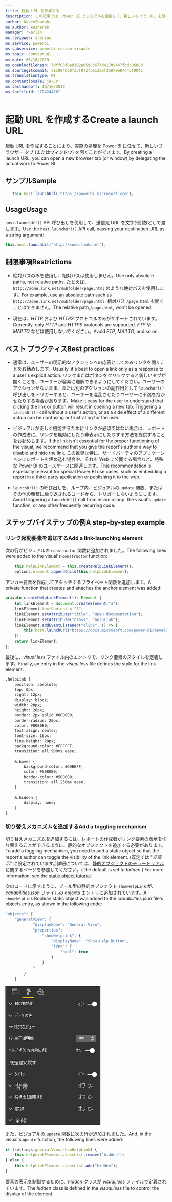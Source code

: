 ```yaml
---
title: 起動 URL を作成する
description: この記事では、Power BI ビジュアルを使用して、新しいタブで URL を開く方法について説明します。
author: KesemSharabi
ms.author: kesharab
manager: rkarlin
ms.reviewer: sranins
ms.service: powerbi
ms.subservice: powerbi-custom-visuals
ms.topic: conceptual
ms.date: 06/18/2019
ms.openlocfilehash: 7dff03f0ad192e0598c677d41709447fbdc0688d
ms.sourcegitcommit: a1c994bc8fa5f072fce13a6f35079e87d45f00f2
ms.translationtype: MT
ms.contentlocale: ja-JP
ms.lasthandoff: 10/16/2019
ms.locfileid: "72424476"
---
```

# <a name="create-a-launch-url"></a><span data-ttu-id="17060-103">起動 URL を作成する</span><span class="sxs-lookup"><span data-stu-id="17060-103">Create a launch URL</span></span>

<span data-ttu-id="17060-104">起動 URL を作成することにより、実際の処理を Power BI に任せて、新しいブラウザー タブ (またはウィンドウ) を開くことができます。</span><span class="sxs-lookup"><span data-stu-id="17060-104">By creating a launch URL, you can open a new browser tab (or window) by delegating the actual work to Power BI.</span></span>

## <a name="sample"></a><span data-ttu-id="17060-105">サンプル</span><span class="sxs-lookup"><span data-stu-id="17060-105">Sample</span></span>

```typescript
   this.host.launchUrl('https://powerbi.microsoft.com');
```

## <a name="usage"></a><span data-ttu-id="17060-106">Usage</span><span class="sxs-lookup"><span data-stu-id="17060-106">Usage</span></span>

<span data-ttu-id="17060-107">`host.launchUrl()` API 呼び出しを使用して、送信先 URL を文字列引数として渡します。</span><span class="sxs-lookup"><span data-stu-id="17060-107">Use the `host.launchUrl()` API call, passing your destination URL as a string argument:</span></span>

```typescript
this.host.launchUrl('http://some.link.net');
```

## <a name="restrictions"></a><span data-ttu-id="17060-108">制限事項</span><span class="sxs-lookup"><span data-stu-id="17060-108">Restrictions</span></span>

* <span data-ttu-id="17060-109">絶対パスのみを使用し、相対パスは使用しません。</span><span class="sxs-lookup"><span data-stu-id="17060-109">Use only absolute paths, not relative paths.</span></span> <span data-ttu-id="17060-110">たとえば、`http://some.link.net/subfolder/page.html` のような絶対パスを使用します。</span><span class="sxs-lookup"><span data-stu-id="17060-110">For example, use an absolute path such as `http://some.link.net/subfolder/page.html`.</span></span> <span data-ttu-id="17060-111">相対パス `/page.html` を開くことはできません。</span><span class="sxs-lookup"><span data-stu-id="17060-111">The relative path,`/page.html`, won't be opened.</span></span>

* <span data-ttu-id="17060-112">現在は、*HTTP* および *HTTPS* プロトコルのみがサポートされています。</span><span class="sxs-lookup"><span data-stu-id="17060-112">Currently, only *HTTP* and *HTTPS* protocols are supported.</span></span> <span data-ttu-id="17060-113">*FTP* や *MAILTO* などは使用しないでください。</span><span class="sxs-lookup"><span data-stu-id="17060-113">Avoid *FTP*, *MAILTO*, and so on.</span></span>

## <a name="best-practices"></a><span data-ttu-id="17060-114">ベスト プラクティス</span><span class="sxs-lookup"><span data-stu-id="17060-114">Best practices</span></span>

* <span data-ttu-id="17060-115">通常は、ユーザーの明示的なアクションへの応答としてのみリンクを開くことをお勧めします。</span><span class="sxs-lookup"><span data-stu-id="17060-115">Usually, it's best to open a link only as a response to a user's explicit action.</span></span> <span data-ttu-id="17060-116">リンクまたはボタンをクリックすると新しいタブが開くことを、ユーザーが容易に理解できるようにしてください。ユーザーのアクションがないまま、または別のアクションの副作用として `launchUrl()` 呼び出しをトリガーすると、ユーザーを混乱させたりユーザーに不満を抱かせたりする場合があります。</span><span class="sxs-lookup"><span data-stu-id="17060-116">Make it easy for the user to understand that clicking the link or button will result in opening a new tab. Triggering a `launchUrl()` call without a user's action, or as a side effect of a different action can be confusing or frustrating for the user.</span></span>

* <span data-ttu-id="17060-117">ビジュアルが正しく機能するためにリンクが必須ではない場合は、レポートの作成者に、リンクを無効にしたり非表示にしたりする方法を提供することをお勧めします。</span><span class="sxs-lookup"><span data-stu-id="17060-117">If the link isn't essential for the proper functioning of the visual, we recommend that you give the report's author a way to disable and hide the link.</span></span> <span data-ttu-id="17060-118">この推奨は特に、サードパーティのアプリケーションにレポートを埋め込む場合や、それを Web に公開する場合など、特殊な Power BI のユースケースに関連します。</span><span class="sxs-lookup"><span data-stu-id="17060-118">This recommendation is especially relevant for special Power BI use cases, such as embedding a report in a third-party application or publishing it to the web.</span></span>

* <span data-ttu-id="17060-119">`launchUrl()` の呼び出しを、ループ内、ビジュアルの `update` 関数、またはその他の頻繁に繰り返されるコードから、トリガーしないようにします。</span><span class="sxs-lookup"><span data-stu-id="17060-119">Avoid triggering a `launchUrl()` call from inside a loop, the visual's `update` function, or any other frequently recurring code.</span></span>

## <a name="a-step-by-step-example"></a><span data-ttu-id="17060-120">ステップバイステップの例</span><span class="sxs-lookup"><span data-stu-id="17060-120">A step-by-step example</span></span>

### <a name="add-a-link-launching-element"></a><span data-ttu-id="17060-121">リンク起動要素を追加する</span><span class="sxs-lookup"><span data-stu-id="17060-121">Add a link-launching element</span></span>

<span data-ttu-id="17060-122">次の行がビジュアルの `constructor` 関数に追加されました。</span><span class="sxs-lookup"><span data-stu-id="17060-122">The following lines were added to the visual's `constructor` function:</span></span>

```typescript
    this.helpLinkElement = this.createHelpLinkElement();
    options.element.appendChild(this.helpLinkElement);
```

<span data-ttu-id="17060-123">アンカー要素を作成してアタッチするプライベート関数を追加します。</span><span class="sxs-lookup"><span data-stu-id="17060-123">A private function that creates and attaches the anchor element was added:</span></span>

```typescript
private createHelpLinkElement(): Element {
    let linkElement = document.createElement("a");
    linkElement.textContent = "?";
    linkElement.setAttribute("title", "Open documentation");
    linkElement.setAttribute("class", "helpLink");
    linkElement.addEventListener("click", () => {
        this.host.launchUrl("https://docs.microsoft.com/power-bi/developer/visuals/custom-visual-develop-tutorial");
    });
    return linkElement;
};
```

<span data-ttu-id="17060-124">最後に、*visual.less* ファイル内のエントリで、リンク要素のスタイルを定義します。</span><span class="sxs-lookup"><span data-stu-id="17060-124">Finally, an entry in the *visual.less* file defines the style for the link element:</span></span>

```less
.helpLink {
    position: absolute;
    top: 0px;
    right: 12px;
    display: block;
    width: 20px;
    height: 20px;
    border: 2px solid #80B0E0;
    border-radius: 20px;
    color: #80B0E0;
    text-align: center;
    font-size: 16px;
    line-height: 20px;
    background-color: #FFFFFF;
    transition: all 900ms ease;

    &:hover {
        background-color: #DDEEFF;
        color: #5080B0;
        border-color: #5080B0;
        transition: all 250ms ease;
    }

    &.hidden {
        display: none;
    }
}
```

### <a name="add-a-toggling-mechanism"></a><span data-ttu-id="17060-125">切り替えメカニズムを追加する</span><span class="sxs-lookup"><span data-stu-id="17060-125">Add a toggling mechanism</span></span>

<span data-ttu-id="17060-126">切り替えメカニズムを追加するには、レポートの作成者がリンク要素の表示を切り替えることができるように、静的なオブジェクトを追加する必要があります。</span><span class="sxs-lookup"><span data-stu-id="17060-126">To add a toggling mechanism, you need to add a static object so that the report's author can toggle the visibility of the link element.</span></span> <span data-ttu-id="17060-127">(既定では "*非表示*" に設定されています。)詳細については、[静的オブジェクトのチュートリアル](https://microsoft.github.io/PowerBI-visuals/docs/concepts/objects-and-properties)に関するページを参照してください。</span><span class="sxs-lookup"><span data-stu-id="17060-127">(The default is set to *hidden*.) For more information, see the [static object tutorial](https://microsoft.github.io/PowerBI-visuals/docs/concepts/objects-and-properties).</span></span>

<span data-ttu-id="17060-128">次のコードに示すように、ブール型の静的オブジェクト `showHelpLink` が、*capabilities.json* ファイルの objects エントリに追加されています。</span><span class="sxs-lookup"><span data-stu-id="17060-128">A `showHelpLink` Boolean static object was added to the *capabilities.json* file's objects entry, as shown in the following code:</span></span>

```typescript
"objects": {
    "generalView": {
            "displayName": "General View",
            "properties":
                "showHelpLink": {
                    "displayName": "Show Help Button",
                    "type": {
                        "bool": true
                    }
                }
            }
        }
    }
```

![Launch URL の切り替え](./media/launchurl-toggle.png)

<span data-ttu-id="17060-130">また、ビジュアルの `update` 関数に次の行が追加されました。</span><span class="sxs-lookup"><span data-stu-id="17060-130">And, in the visual's `update` function, the following lines were added:</span></span>

```typescript
if (settings.generalView.showHelpLink) {
    this.helpLinkElement.classList.remove("hidden");
} else {
    this.helpLinkElement.classList.add("hidden");
}
```

<span data-ttu-id="17060-131">要素の表示を制御するために、*hidden* クラスが *visual.less* ファイルで定義されています。</span><span class="sxs-lookup"><span data-stu-id="17060-131">The *hidden* class is defined in the *visual.less* file to control the display of the element.</span></span>
